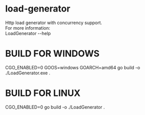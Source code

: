 # load-generator
Http load generator with concurrency support.<br>
For more information:<br>
LoadGenerator --help<br>
# BUILD FOR WINDOWS
CGO_ENABLED=0 GOOS=windows GOARCH=amd64 go build -o ./LoadGenerator.exe .<br>
# BUILD FOR LINUX
CGO_ENABLED=0 go build -o ./LoadGenerator .
